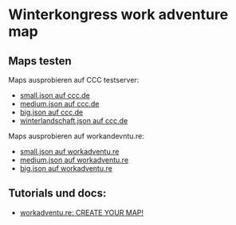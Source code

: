 # Winterkongress work adventure map

## Maps testen

Maps ausprobieren auf CCC testserver:

- [small.json auf ccc.de](https://test.visit.at.wa-test.rc3.cccv.de/_/global/digitalegesellschaft.github.io/workadventure-map-winterkongress/small.json)
- [medium.json auf ccc.de](https://test.visit.at.wa-test.rc3.cccv.de/_/global/digitalegesellschaft.github.io/workadventure-map-winterkongress/medium.json)
- [big.json auf ccc.de](https://test.visit.at.wa-test.rc3.cccv.de/_/global/digitalegesellschaft.github.io/workadventure-map-winterkongress/big.json)
- [winterlandschaft.json auf ccc.de](https://test.visit.at.wa-test.rc3.cccv.de/_/global/digitalegesellschaft.github.io/workadventure-map-winterkongress/winterlandschaft.json)

Maps ausprobieren auf workandevntu.re:

- [small.json auf workadventu.re](https://play.workadventu.re/_/global/digitalegesellschaft.github.io/workadventure-map-winterkongress/small.json)
- [medium.json auf workadventu.re](https://play.workadventu.re/_/global/digitalegesellschaft.github.io/workadventure-map-winterkongress/medium.json)
- [big.json auf workadventu.re](https://play.workadventu.re/_/global/digitalegesellschaft.github.io/workadventure-map-winterkongress/big.json)

## Tutorials und docs:

- [workadventu.re: CREATE YOUR MAP!](https://workadventu.re/create-map.html)
